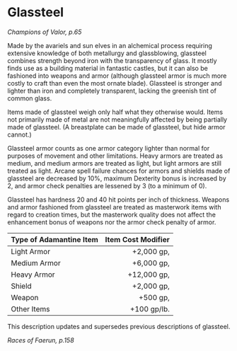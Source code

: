 # Glassteel

*Champions of Valor, p.65*

Made by the avariels and sun elves in an alchemical process requiring extensive knowledge of both metallurgy and glassblowing, glassteel combines strength beyond iron with the transparency of glass. It mostly finds use as a building material in fantastic castles, but it can also be fashioned into weapons and armor (although glassteel armor is much more costly to craft than even the most ornate blade). Glassteel is stronger and lighter than iron and completely transparent, lacking the greenish tint of common glass.

Items made of glassteel weigh only half what they otherwise would. Items not primarily made of metal are not meaningfully affected by being partially made of glassteel. (A breastplate can be made of glassteel, but hide armor cannot.)

Glassteel armor counts as one armor category lighter than normal for purposes of movement and other limitations. Heavy armors are treated as medium, and medium armors are treated as light, but light armors are still treated as light. Arcane spell failure chances for armors and shields made of glassteel are decreased by 10%, maximum Dexterity bonus is increased by 2, and armor check penalties are lessened by 3 (to a minimum of 0).

Glassteel has hardness 20 and 40 hit points per inch of thickness. Weapons and armor fashioned from glassteel are treated as masterwork items with regard to creation times, but the masterwork quality does not affect the enhancement bonus of weapons nor the armor check penalty of armor.

| Type of Adamantine Item | Item Cost Modifier |
|-------------------------|-------------------:|
| Light Armor             | +2,000 gp,         |
| Medium Armor            | +6,000 gp,         |
| Heavy Armor             | +12,000 gp,        |
| Shield                  | +2,000 gp,         |
| Weapon                  | +500 gp,           |
| Other Items             | +100 gp/lb.        |

This description updates and supersedes previous descriptions of glassteel.

*Races of Faerun, p.158*